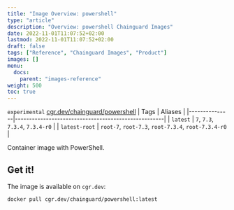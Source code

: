 ```yaml
---
title: "Image Overview: powershell"
type: "article"
description: "Overview: powershell Chainguard Images"
date: 2022-11-01T11:07:52+02:00
lastmod: 2022-11-01T11:07:52+02:00
draft: false
tags: ["Reference", "Chainguard Images", "Product"]
images: []
menu:
  docs:
    parent: "images-reference"
weight: 500
toc: true
---
```


`experimental` [cgr.dev/chainguard/powershell](https://github.com/chainguard-images/images/tree/main/images/powershell)
| Tags          | Aliases                                             |
|---------------|-----------------------------------------------------|
| `latest`      | `7`, `7.3`, `7.3.4`, `7.3.4-r0`                     |
| `latest-root` | `root-7`, `root-7.3`, `root-7.3.4`, `root-7.3.4-r0` |



Container image with PowerShell.

## Get it!

The image is available on `cgr.dev`:

    docker pull cgr.dev/chainguard/powershell:latest

